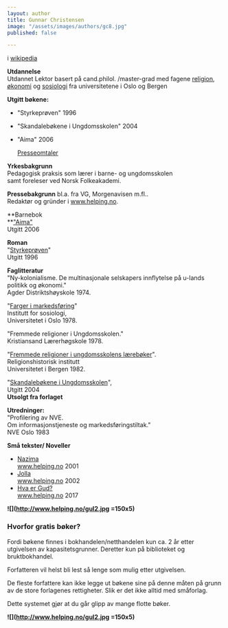```yaml
---
layout: author
title: Gunnar Christensen
image: "/assets/images/authors/gc8.jpg"
published: false

---
```

i [wikipedia](https://no.wikipedia.org/wiki/Gunnar_Christensen_%28forfatter%29)

**Utdannelse**  
Utdannet Lektor basert på cand.philol. /master-grad med fagene [religion](http://www.helping.no/religioner.htm), [økonomi](http://www.helping.no/okonomi.htm) og [sosiologi](http://www.helping.no/farger.htm) fra universitetene i Oslo og Bergen

**Utgitt bøkene:**

* "Styrkeprøven" 1996 
* "Skandalebøkene i Ungdomsskolen" 2004 
* "Aima" 2006  
    
  [Presseomtaler](http://www.helping.no/presse.htm)

**Yrkesbakgrunn**  
Pedagogisk praksis som lærer i barne- og ungdomsskolen   
samt foreleser ved Norsk Folkeakademi.

**Pressebakgrunn** bl.a. fra VG, Morgenavisen m.fl..   
Redaktør og gründer i www.helping.no.

**Barnebok  
**["Aima"](http://www.helping.no/aima.htm)  
Utgitt 2006

**Roman**  
"[Styrkeprøven](http://www.helping.no/presse.htm)"  
Utgitt 1996

**Faglitteratur**  
"Ny-kolonialisme. De multinasjonale selskapers innflytelse på u-lands politikk og økonomi."  
Agder Distriktshøyskole 1974.

"[Farger i markedsføring](http://www.helping.no/farger.htm)"  
Institutt for sosiologi,  
Universitetet i Oslo 1978.

"Fremmede religioner i Ungdomsskolen."  
 Kristiansand Lærerhøgskole 1978.

"[Fremmede religioner i ungdomsskolens lærebøker](http://www.helping.no/religioner2.htm)".  
Religionshistorisk institutt  
Universitetet i Bergen 1982.

"[Skandalebøkene i Ungdomsskolen](http://www.helping.no/skandalebokene.htm)",  
Utgitt 2004  
**Utsolgt fra forlaget**

**Utredninger:**  
"Profilering av NVE.  
Om informasjonstjeneste og markedsføringstiltak."   
NVE Oslo 1983  
  
  
**Små tekster/ Noveller**

* [Nazima](http://www.helping.no/nazima.htm)  
  www.helping.no 2001
* [Jolla](http://www.helping.no/jolla.htm)  
  www.helping.no 2002 
* [Hva er Gud?  
  ](http://www.helping.no/gud.html) www.helping.no 2017

**![](http://www.helping.no/gul2.jpg =150x5)**

### Hvorfor gratis bøker?

Fordi bøkene finnes i bokhandelen/netthandelen kun ca. 2 år etter utgivelsen av kapasitetsgrunner. Deretter kun på biblioteket og bruktbokhandel.  
  
 Forfatteren vil helst bli lest så lenge som mulig etter utgivelsen.   
  
De fleste forfattere kan ikke legge ut bøkene sine på denne måten på grunn av de store forlagenes rettigheter. Slik er det ikke alltid med småforlag.   
  
Dette systemet gjør at du går glipp av mange flotte bøker.

**![](http://www.helping.no/gul2.jpg =150x5)**